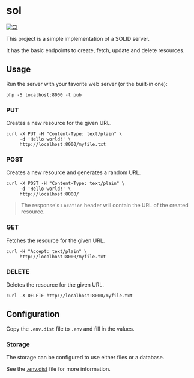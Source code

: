 # sol

[![CI](https://github.com/ubermanu/sol/actions/workflows/ci.yml/badge.svg)](https://github.com/ubermanu/sol/actions/workflows/ci.yml)

This project is a simple implementation of a SOLID server.

It has the basic endpoints to create, fetch, update and delete resources.

## Usage

Run the server with your favorite web server (or the built-in one):

    php -S localhost:8000 -t pub

### PUT

Creates a new resource for the given URL.

    curl -X PUT -H "Content-Type: text/plain" \
         -d 'Hello world!' \
         http://localhost:8000/myfile.txt

### POST

Creates a new resource and generates a random URL.

    curl -X POST -H "Content-Type: text/plain" \
         -d 'Hello world!' \
         http://localhost:8000/

> The response's `Location` header will contain the URL of the created resource.

### GET

Fetches the resource for the given URL.

    curl -H "Accept: text/plain" \
         http://localhost:8000/myfile.txt

### DELETE

Deletes the resource for the given URL.

    curl -X DELETE http://localhost:8000/myfile.txt

## Configuration

Copy the `.env.dist` file to `.env` and fill in the values.

### Storage

The storage can be configured to use either files or a database.

See the [.env.dist](.env.dist) file for more information.
